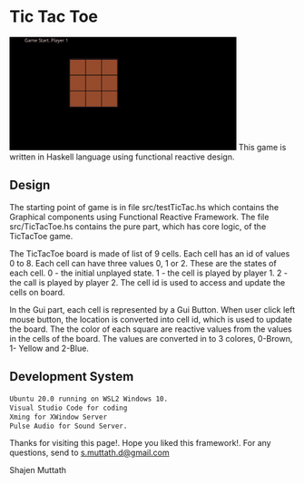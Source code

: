 # Tic Tac Toe

<img src="tictactoedemo.gif" width="400">
  This game is written in Haskell language using functional reactive design.

## Design

The starting point of game is in file src/testTicTac.hs which contains the Graphical components using Functional Reactive Framework. The file src/TicTacToe.hs contains the pure part, which has core logic, of the TicTacToe game.

The TicTacToe board is made of list of 9 cells. Each cell has an id of values 0 to 8. Each cell can have three values 0, 1 or 2. These are the states of each cell.
0 - the initial unplayed state.
1 - the cell is played by player 1. 
2 - the call is played by player 2. 
The cell id is used to access and update the cells on board.

In the Gui part, each cell is represented by a Gui Button. When user click left mouse button, the location is converted into cell id, which is used to update the board.
The the color of each square are reactive values from the values in the cells of the board. The values are converted in to 3 colores, 0-Brown, 1- Yellow and 2-Blue.

## Development System

```
Ubuntu 20.0 running on WSL2 Windows 10.
Visual Studio Code for coding
Xming for XWindow Server
Pulse Audio for Sound Server.
```

Thanks for visiting this page!. Hope you liked this framework!. For any questions, send to s.muttath.d@gmail.com

Shajen Muttath
